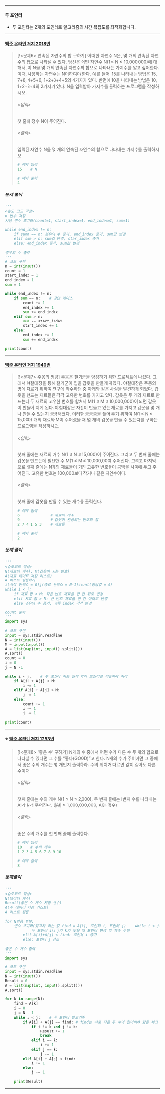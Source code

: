 
---
#### 투 포인터
- 투 포인터는 2개의 포인터로 알고리즘의 시간 복잡도를 최적화합니다.
---
#### [백준 온라인 저지 2018번](https://www.acmicpc.net/problem/2018)

>[!<문제6> 연속된 자연수의 합 구하기]
>어떠한 자연수 N은, 몇 개의 연속된 자연수의 합으로 나타낼 수 있다. 당신은 어떤 자연수 N(1 ≤ N ≤ 10,000,000)에 대해서, 이 N을 몇 개의 연속된 자연수의 합으로 나타내는 가지수를 알고 싶어한다. 이때, 사용하는 자연수는 N이하여야 한다.
>예를 들어, 15를 나타내는 방법은 15, 7+8, 4+5+6, 1+2+3+4+5의 4가지가 있다. 반면에 10을 나타내는 방법은 10, 1+2+3+4의 2가지가 있다.
>N을 입력받아 가지수를 출력하는 프로그램을 작성하시오.
>###### <입력>
>첫 줄에 정수 N이 주어진다.
>###### <출력>
>입력된 자연수 N을 몇 개의 연속된 자연수의 합으로 나타내는 가지수를 출력하시오
>```python
># 예제 입력
>15    # N
>
># 예제 출력
>4
>```
##### 문제 풀이
```python
'''  
<슈도 코드 작성>  
n 변수 저장  
사용 변수 초기화(count=1, start_index=1, end_index=1, sum=1)  
  
while end_index != n:  
    if summ == n: 경우의 수 증가, end_index 증가, sum값 변경  
    elif sum > n: sum값 변경, star_index 증가  
    else: end_index 증가, sum값 변경  
  
경우의 수 출력  
'''  
# 코드 구현  
n = int(input())  
count = 1  
start_index = 1  
end_index = 1  
sum = 1  
  
while end_index != n:  
    if sum == n:    # 정답 케이스  
        count += 1  
        end_index += 1  
        sum += end_index  
    elif sum > n:  
        sum -= start_index  
        start_index += 1  
    else:  
        end_index += 1  
        sum += end_index  
  
print(count)
```
---
#### [백준 온라인 저지 1940번](https://www.acmicpc.net/problem/1940)

>[!<문제7> 주몽의 명령]
>주몽은 철기군을 양성하기 위한 프로젝트에 나섰다. 그래서 야철대장을 통해 철기군이 입을 갑옷을 만들게 하였다. 야철대장은 주몽의 명에 따르기 위하여 연구에 착수하던 중 아래와 같은 사실을 발견하게 되었다.
>갑옷을 만드는 재료들은 각각 고유한 번호를 가지고 있다. 갑옷은 두 개의 재료로 만드는데 두 재료의 고유한 번호를 합쳐서 M(1 ≤ M ≤ 10,000,000)이 되면 갑옷이 만들어 지게 된다. 야철대장은 자신이 만들고 있는 재료를 가지고 갑옷을 몇 개나 만들 수 있는지 궁금해졌다. 이러한 궁금증을 풀어 주기 위하여 N(1 ≤ N ≤ 15,000) 개의 재료와 M이 주어졌을 때 몇 개의 갑옷을 만들 수 있는지를 구하는 프로그램을 작성하시오.
>###### <입력>
>첫째 줄에는 재료의 개수 N(1 ≤ N ≤ 15,000)이 주어진다. 그리고 두 번째 줄에는 갑옷을 만드는데 필요한 수 M(1 ≤ M ≤ 10,000,000) 주어진다. 그리고 마지막으로 셋째 줄에는 N개의 재료들이 가진 고유한 번호들이 공백을 사이에 두고 주어진다. 고유한 번호는 100,000보다 작거나 같은 자연수이다.
>###### <출력>
>첫째 줄에 갑옷을 만들 수 있는 개수를 출력한다.
>```python
># 예제 입력  
>6              # 재료의 개수  
>9              # 갑옷이 완성되는 번호의 합  
>2 7 4 1 5 3    # 재료들  
>  
># 예제 출력  
>2
>```
##### 문제 풀이
```python
'''  
<슈도코드 작성>  
N(재료의 개수), M(갑옷이 되는 번호)  
A(재료 데이터 저장 리스트)  
A 리스트 정렬하기  
i(시작 인덱스 = 0)j(종료 인덱스 = N-1)count(정답값 = 0)  
while i < j:  
    if 재료 합 < M: 작은 번호 재료를 한 칸 위로 변경  
    elif 재료 합 > M: 큰 번호 재료를 한 칸 아래로 변경  
    else 경우의 수 증가, 양쪽 index 각각 변경  
  
count 출력  
'''  
import sys  
  
# 코드 구현  
input = sys.stdin.readline  
N = int(input())  
M = input(input())  
A = list(map(int, input().split()))  
A.sort()  
count = 0  
i = 0  
j = N -1  
  
while i < j:    # 투 포인터 이동 원칙 따라 포인터를 이동하며 처리  
    if A[i] + A[j] < M:  
        i += 1  
    elif A[i] + A[j] > M:  
        j -= 1  
    else:  
        count += 1  
        i += 1  
        j -= 1  
  
print(count)
```
---
#### ⭐ [백준 온라인 저지 1253번](https://www.acmicpc.net/problem/1253)

 >[!<문제8> '좋은 수' 구하기]
>N개의 수 중에서 어떤 수가 다른 수 두 개의 합으로 나타낼 수 있다면 그 수를 “좋다(GOOD)”고 한다.
>N개의 수가 주어지면 그 중에서 좋은 수의 개수는 몇 개인지 출력하라.
>수의 위치가 다르면 값이 같아도 다른 수이다.
>###### <입력>
>첫째 줄에는 수의 개수 N(1 ≤ N ≤ 2,000), 두 번째 줄에는 i번째 수를 나타내는 Ai가 N개 주어진다. (|Ai| ≤ 1,000,000,000, Ai는 정수)
>###### <출력>
>좋은 수의 개수를 첫 번째 줄에 출력한다.
>```python
># 예제 입력
>10    # 수의 개수
>1 2 3 4 5 6 7 8 9 10
>
># 예제 출력
>8
>```
##### 문제풀이
```python
'''  
<슈도코드 작성>  
N(데이터 개수)  
Result(좋은 수 개수 저장 변수)  
A(수 데이터 저장 리스트)  
A 리스트 정렬  
  
for N만큼 반복:  
    변수 초기화(찾고자 하는 값 find = A[k], 포인터 i, 포인터 j)    while i < j:        if A[i]+A[j] == find:            두 포인터 i, j가 k가 아닐 때 좋은 수 개수 1 증가 및 while 문 종료  
            두 포인터 i나 j가 k가 맞을 때 포인터 변경 및 계속 수행  
        elif A[i]+A[j] < find: 포인터 i 증가  
        else: 포인터 j 감소  
  
좋은 수 개수 출력  
'''  
import sys  
  
# 코드 구현  
input = sys.stdin.readline  
N = int(input())  
Result = 0  
A = list(map(int, input().split()))  
A.sort()  
  
for k in range(N):  
    find = A[k]  
    i = 0  
    j = N - 1  
    while i < j:    # 투 포인터 알고리즘  
        if A[i] + A[j] == find: # find는 서로 다른 두 수의 합이어야 함을 체크  
            if i != k and j != k:  
                Result += 1  
                break  
            elif i == k:  
                i += 1  
            elif j == k:  
                j -= 1  
        elif A[i] + A[j] < find:  
            i += 1  
        else:  
            j -= 1  
  
    print(Result)
```
---
